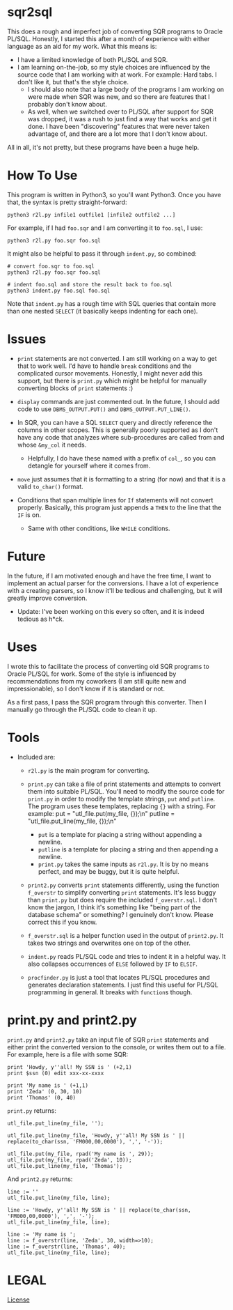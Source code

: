 # sqr2sql
This does a rough and imperfect job of converting SQR programs to Oracle PL/SQL.
Honestly, I started this after a month of experience with either language as an
aid for my work. What this means is:

* I have a limited knowledge of both PL/SQL and SQR.
* I am learning on-the-job, so my style choices are influenced by the source
  code that I am working with at work. For example: Hard tabs. I don't like it,
  but that's the style choice.
  * I should also note that a large body of the programs I am working on were
    made when SQR was new, and so there are features that I probably don't know
    about.
  * As well, when we switched over to PL/SQL after support for SQR was dropped,
    it was a rush to just find a way that works and get it done. I have been
    "discovering" features that were never taken advantage of, and there are a
    lot more that I don't know about.


All in all, it's not pretty, but these programs have been a huge help.

# How To Use
This program is written in Python3, so you'll want Python3. Once you have that,
the syntax is pretty straight-forward:
```
python3 r2l.py infile1 outfile1 [infile2 outfile2 ...]
```

For example, if I had `foo.sqr` and I am converting it to
`foo.sql`, I use:
```
python3 r2l.py foo.sqr foo.sql
```

It might also be helpful to pass it through `indent.py`, so combined:
```
# convert foo.sqr to foo.sql
python3 r2l.py foo.sqr foo.sql

# indent foo.sql and store the result back to foo.sql
python3 indent.py foo.sql foo.sql
```
Note that `indent.py` has a rough time with SQL queries that contain more than
one nested `SELECT` (it basically keeps indenting for each one).

# Issues
* `print` statements are not converted. I am still working on a way to get that
  to work well. I'd have to handle `break` conditions and the complicated cursor
  movements. Honestly, I might never add this support, but there is `print.py`
  which might be helpful for manually converting blocks of `print` statements :)

* `display` commands are just commented out. In the future, I should add code
  to use `DBMS_OUTPUT.PUT()` and `DBMS_OUTPUT.PUT_LINE()`.
* In SQR, you can have a SQL `SELECT` query and directly reference the columns
  in other scopes. This is generally poorly supported as I don't have any code
  that analyzes where sub-procedures are called from and whose `&my_col` it needs.
    * Helpfully, I do have these named with a prefix of `col_`, so you can
      detangle for yourself where it comes from.

* `move` just assumes that it is formatting to a string (for now)
and that it is a valid `to_char()` format.

* Conditions that span multiple lines for `If` statements will
  not convert properly. Basically, this program just appends a
  `THEN` to the line that the `IF` is on.
  * Same with other conditions, like `WHILE` conditions.

# Future
In the future, if I am motivated enough and have the free time,
I want to implement an actual parser for the conversions. I have
a lot of experience with a creating parsers, so I know it'll be
tedious and challenging, but it will greatly improve conversion.
  * Update: I've been working on this every so often, and it is indeed tedious
    as h*ck.

# Uses
I wrote this to facilitate the process of converting old SQR programs to Oracle
PL/SQL for work. Some of the style is influenced by recommendations from my
coworkers (I am still quite new and impressionable), so I don't know if it is
standard or not.

As a first pass, I pass the SQR program through this converter. Then I manually
go through the PL/SQL code to clean it up.

# Tools
* Included are:
  * `r2l.py` is the main program for converting.
  * `print.py` can take a file of print statements and attempts to convert them
    into suitable PL/SQL. You'll need to modify the source code for `print.py`
    in order to modify the template strings, `put` and `putline`. The program
    uses these templates, replacing `{}` with a string. For example:
		put = "utl_file.put(my_file, {});\n"
		putline = "utl_file.put_line(my_file, {});\n"

    * `put` is a template for placing a string without appending a newline.
    * `putline` is a template for placing a string and then appending a newline.
    * `print.py` takes the same inputs as `r2l.py`. It is by no means
    perfect, and may be buggy, but it is quite helpful.
  * `print2.py` converts `print` statements differently, using the function `f_overstr` to simplify converting `print` statements. It's less buggy than `print.py` but does require the included `f_overstr.sql`. I don't know the jargon, I think it's something like "being part of the database schema" or something? I genuinely don't know. Please correct this if you know.
  * `f_overstr.sql` is a helper function used in the output of `print2.py`. It takes two strings and overwrites one on top of the other.
  * `indent.py` reads PL/SQL code and tries to indent it in a helpful way. It
    also collapses occurrences of `ELSE` followed by `IF` to `ELSIF`.
  * `procfinder.py` is just a tool that locates PL/SQL procedures and generates
    declaration statements. I just find this useful for PL/SQL programming in
    general. It breaks with `function`s though.

# print.py and print2.py
`print.py` and `print2.py` take an input file of SQR `print` statements and either print the converted version to the console, or writes them out to a file. For example, here is a file with some SQR:
```
print 'Howdy, y''all! My SSN is ' (+2,1)
print $ssn (0) edit xxx-xx-xxxx

print 'My name is ' (+1,1)
print 'Zeda' (0, 30, 10)
print 'Thomas' (0, 40)
```

`print.py` returns:
```
utl_file.put_line(my_file, '');

utl_file.put_line(my_file, 'Howdy, y''all! My SSN is ' || replace(to_char(ssn, 'FM000,00,0000'), ',', '-'));

utl_file.put(my_file, rpad('My name is ', 29));
utl_file.put(my_file, rpad('Zeda', 10));
utl_file.put_line(my_file, 'Thomas');
```

And `print2.py` returns:
```
line := ''
utl_file.put_line(my_file, line);

line := 'Howdy, y''all! My SSN is ' || replace(to_char(ssn, 'FM000,00,0000'), ',', '-');
utl_file.put_line(my_file, line);

line := 'My name is ';
line := f_overstr(line, 'Zeda', 30, width=>10);
line := f_overstr(line, 'Thomas', 40);
utl_file.put_line(my_file, line);
```

# LEGAL
[License](LICENSE.md)
